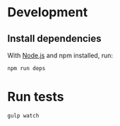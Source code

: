 Development
===========

Install dependencies
--------------------

With [Node.js](http://nodejs.org) and npm installed, run:

```bash
npm run deps
```

Run tests
=========

```sh
gulp watch
```